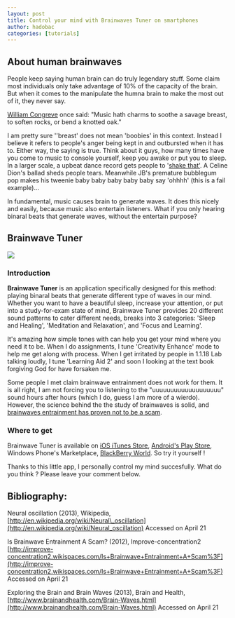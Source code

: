 ```yaml
---
layout: post
title: Control your mind with Brainwaves Tuner on smartphones
author: hadobac
categories: [tutorials]
---
```


## About human brainwaves

People keep saying human brain can do truly legendary stuff. Some claim
most individuals only take advantage of 10% of the capacity of the
brain. But when it comes to the manipulate the humna brain to make the
most out of it, they never say.

[William Congreve](http://en.wikipedia.org/wiki/William_Congreve) once
said: "Music hath charms to soothe a savage breast, to soften rocks, or
bend a knotted oak."

I am pretty sure ''breast' does not mean 'boobies' in this context.
Instead I believe it refers to people's anger being kept in and
outbursted when it has to. Either way, the saying is true. Think about
it guys, how many times have you come to music to console yourself, keep
you awake or put you to sleep. In a larger scale, a upbeat dance record
gets people to '[shake that'](blank). A Celine Dion's ballad sheds
people tears. Meanwhile JB's premature bubblegum pop makes his tweenie
baby baby baby baby baby say 'ohhhh' (this is a fail example)...

In fundamental, music causes brain to generate waves. It does this
nicely and easily, because music also entertain listeners. What if you
only hearing binaral beats that generate waves, without the entertain
purpose?

## Brainwave Tuner

![](http://a1831.phobos.apple.com/us/r1000/063/Purple/9f/98/49/mzl.hgannvvj.320x480-75.jpg)

### Introduction

**Brainwave Tuner** is an application specifically designed for this
method: playing binaral beats that generate different type of waves in
our mind. Whether you want to have a beautiful sleep, increase your
attention, or put into a study-for-exam state of mind, Brainwave Tuner
provides 20 different sound patterns to cater different needs, breaks
into 3 categories: 'Sleep and Healing', 'Meditation and Relaxation', and
'Focus and Learning'.

It's amazing how simple tones with can help you get your mind where you
need it to be. When I do assignments, I tune 'Creativity Enhance' mode
to help me get along with process. When I get irritated by people in
1.1.18 Lab talking loudly, I tune 'Learning Aid 2' and soon I looking at
the text book forgiving God for have forsaken me.

Some people I met claim brainwave entrainment does not work for them. It
is all right, I am not forcing you to listening to the
"uuuuuuuuuuuuuuuuuuu" sound hours after hours (which I do, guess I am
more of a wierdo). However, the science behind the the study of
brainwaves is solid, and [brainwaves entrainment has proven not to be a
scam](http://improve-concentration2.wikispaces.com/Is+Brainwave+Entrainment+A+Scam%3F).

### Where to get

Brainwave Tuner is available on [iOS iTunes
Store](https://itunes.apple.com/us/app/brainwave-tuner/id328266349?mt=8),
[Android's Play
Store](https://play.google.com/store/apps/details?id=imoblife.brainwavetuner.market&hl=en),
Windows Phone's Marketplace, [BlackBerry
World](http://appworld.blackberry.com/webstore/content/3062/?lang=en).
So try it yourself !

Thanks to this little app, I personally control my mind succesfully.
What do you think ? Please leave your comment below.

## Bibliography:

Neural oscillation (2013), Wikipedia,
[http://en.wikipedia.org/wiki/Neural\_oscillation](http://en.wikipedia.org/wiki/Neural_oscillation)
Accessed on April 21

Is Brainwave Entrainment A Scam? (2012), Improve-concentration2
[http://improve-concentration2.wikispaces.com/Is+Brainwave+Entrainment+A+Scam%3F](http://improve-concentration2.wikispaces.com/Is+Brainwave+Entrainment+A+Scam%3F)
Accessed on April 21

Exploring the Brain and Brain Waves (2013), Brain and Health,
[http://www.brainandhealth.com/Brain-Waves.html](http://www.brainandhealth.com/Brain-Waves.html)
Accessed on April 21
